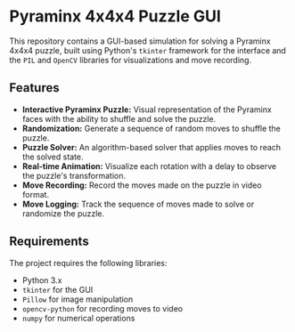 # Pyraminx 4x4x4 Puzzle GUI

This repository contains a GUI-based simulation for solving a Pyraminx 4x4x4 puzzle, built using Python's `tkinter` framework for the interface and the `PIL` and `OpenCV` libraries for visualizations and move recording.

## Features

- **Interactive Pyraminx Puzzle:** Visual representation of the Pyraminx faces with the ability to shuffle and solve the puzzle.
- **Randomization:** Generate a sequence of random moves to shuffle the puzzle.
- **Puzzle Solver:** An algorithm-based solver that applies moves to reach the solved state.
- **Real-time Animation:** Visualize each rotation with a delay to observe the puzzle's transformation.
- **Move Recording:** Record the moves made on the puzzle in video format.
- **Move Logging:** Track the sequence of moves made to solve or randomize the puzzle.
  
## Requirements

The project requires the following libraries:

- Python 3.x
- `tkinter` for the GUI
- `Pillow` for image manipulation
- `opencv-python` for recording moves to video
- `numpy` for numerical operations

